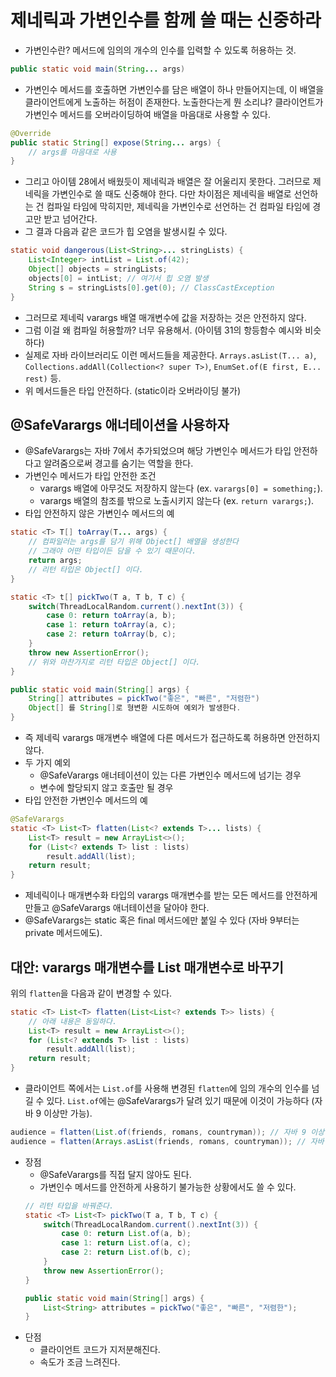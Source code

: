 # 제네릭과 가변인수를 함께 쓸 때는 신중하라
- 가변인수란? 메서드에 임의의 개수의 인수를 입력할 수 있도록 허용하는 것.
```java
public static void main(String... args)
```
- 가변인수 메서드를 호출하면 가변인수를 담은 배열이 하나 만들어지는데, 이 배열을 클라이언트에게 노출하는 허점이 존재한다. 노출한다는게 뭔 소리냐? 클라이언트가 가변인수 메서드를 오버라이딩하여 배열을 마음대로 사용할 수 있다.
```java
@Override
public static String[] expose(String... args) {
    // args를 마음대로 사용
}
```
- 그리고 아이템 28에서 배웠듯이 제네릭과 배열은 잘 어울리지 못한다. 그러므로 제네릭을 가변인수로 쓸 때도 신중해야 한다. 다만 차이점은 제네릭을 배열로 선언하는 건 컴파일 타임에 막히지만, 제네릭을 가변인수로 선언하는 건 컴파일 타임에 경고만 받고 넘어간다.
- 그 결과 다음과 같은 코드가 힙 오염을 발생시킬 수 있다.
```java
static void dangerous(List<String>... stringLists) {
    List<Integer> intList = List.of(42);
    Object[] objects = stringLists;
    objects[0] = intList; // 여기서 힙 오염 발생
    String s = stringLists[0].get(0); // ClassCastException
}
```
- 그러므로 제네릭 varargs 배열 매개변수에 값을 저장하는 것은 안전하지 않다.
- 그럼 이걸 왜 컴파일 허용할까? 너무 유용해서. (아이템 31의 항등함수 예시와 비슷하다)
- 실제로 자바 라이브러리도 이런 메서드들을 제공한다. `Arrays.asList(T... a)`, `Collections.addAll(Collection<? super T>)`, `EnumSet.of(E first, E... rest)` 등.
- 위 메서드들은 타입 안전하다. (static이라 오버라이딩 불가)

## @SafeVarargs 애너테이션을 사용하자
- @SafeVarargs는 자바 7에서 추가되었으며 해당 가변인수 메서드가 타입 안전하다고 알려줌으로써 경고를 숨기는 역할을 한다.
- 가변인수 메서드가 타입 안전한 조건
    - varargs 배열에 아무것도 저장하지 않는다 (ex. `varargs[0] = something;`).
    - varargs 배열의 참조를 밖으로 노출시키지 않는다 (ex. `return varargs;`).
- 타입 안전하지 않은 가변인수 메서드의 예
```java
static <T> T[] toArray(T... args) {
    // 컴파일러는 args를 담기 위해 Object[] 배열을 생성한다
    // 그래야 어떤 타입이든 담을 수 있기 때문이다.
    return args;
    // 리턴 타입은 Object[] 이다.
}

static <T> t[] pickTwo(T a, T b, T c) {
    switch(ThreadLocalRandom.current().nextInt(3)) {
        case 0: return toArray(a, b);
        case 1: return toArray(a, c);
        case 2: return toArray(b, c);
    }
    throw new AssertionError();
    // 위와 마찬가지로 리턴 타입은 Object[] 이다.
}

public static void main(String[] args) {
    String[] attributes = pickTwo("좋은", "빠른", "저렴한")
    Object[] 를 String[]로 형변환 시도하여 예외가 발생한다.
}
```
- 즉 제네릭 varargs 매개변수 배열에 다른 메서드가 접근하도록 허용하면 안전하지 않다.
- 두 가지 예외
    - @SafeVarargs 애너테이션이 있는 다른 가변인수 메서드에 넘기는 경우
    - 변수에 할당되지 않고 호출만 될 경우
- 타입 안전한 가변인수 메서드의 예
```java
@SafeVarargs
static <T> List<T> flatten(List<? extends T>... lists) {
    List<T> result = new ArrayList<>();
    for (List<? extends T> list : lists)
        result.addAll(list);
    return result;
}
```
- 제네릭이나 매개변수화 타입의 varargs 매개변수를 받는 모든 메서드를 안전하게 만들고 @SafeVarargs 애너테이션을 달아야 한다.
- @SafeVarargs는 static 혹은 final 메서드에만 붙일 수 있다 (자바 9부터는 private 메서드에도).

## 대안: varargs 매개변수를 List 매개변수로 바꾸기
위의 `flatten`을 다음과 같이 변경할 수 있다.
```java
static <T> List<T> flatten(List<List<? extends T>> lists) {
    // 아래 내용은 동일하다.
    List<T> result = new ArrayList<>();
    for (List<? extends T> list : lists)
        result.addAll(list);
    return result;
}
```
- 클라이언트 쪽에서는 `List.of`를 사용해 변경된 `flatten`에 임의 개수의 인수를 넘길 수 있다. `List.of`에는 @SafeVarargs가 달려 있기 때문에 이것이 가능하다 (자바 9 이상만 가능).
```java
audience = flatten(List.of(friends, romans, countryman)); // 자바 9 이상
audience = flatten(Arrays.asList(friends, romans, countryman)); // 자바 8
```
- 장점
    - @SafeVarargs를 직접 달지 않아도 된다.
    - 가변인수 메서드를 안전하게 사용하기 불가능한 상황에서도 쓸 수 있다.
    ``` java
    // 리턴 타입을 바꿔준다.
    static <T> List<T> pickTwo(T a, T b, T c) {
        switch(ThreadLocalRandom.current().nextInt(3)) {
            case 0: return List.of(a, b);
            case 1: return List.of(a, c);
            case 2: return List.of(b, c);
        }
        throw new AssertionError();
    }

    public static void main(String[] args) {
        List<String> attributes = pickTwo("좋은", "빠른", "저렴한");
    }
    ```
- 단점
    - 클라이언트 코드가 지저분해진다.
    - 속도가 조금 느려진다.